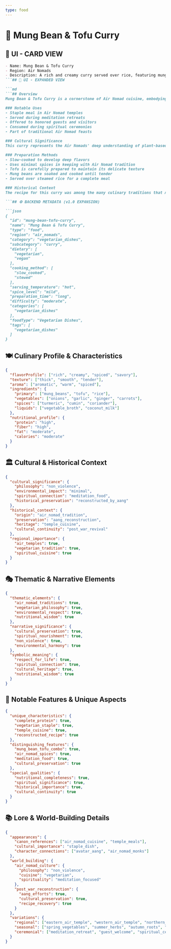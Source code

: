 ```yaml
---
type: food
---
```


# 🍛 Mung Bean & Tofu Curry

## 🎴 UI - CARD VIEW

```md
- Name: Mung Bean & Tofu Curry
- Region: Air Nomads
- Description: A rich and creamy curry served over rice, featuring mung beans and tofu in a flavorful vegetarian sauce.
```## 📖 UI - EXPANDED VIEW

```md
```## Overview
Mung Bean & Tofu Curry is a cornerstone of Air Nomad cuisine, embodying the nation's vegetarian philosophy and mastery of plant-based cooking. This rich and creamy curry combines protein-rich mung beans with delicate tofu in a flavorful sauce, served over a warm bed of rice. The dish represents the Air Nomads' commitment to non-violence and their sophisticated approach to vegetarian cuisine.

### Notable Uses
- Staple meal in Air Nomad temples
- Served during meditation retreats
- Offered to honored guests and visitors
- Consumed during spiritual ceremonies
- Part of traditional Air Nomad feasts

### Cultural Significance
This curry represents the Air Nomads' deep understanding of plant-based nutrition and their ability to create satisfying, protein-rich meals without animal products. The combination of mung beans and tofu provides complete protein, demonstrating the Air Nomads' nutritional wisdom and their respect for all living beings.

### Preparation Methods
- Slow-cooked to develop deep flavors
- Uses minimal spices in keeping with Air Nomad tradition
- Tofu is carefully prepared to maintain its delicate texture
- Mung beans are soaked and cooked until tender
- Served over steamed rice for a complete meal

### Historical Context
The recipe for this curry was among the many culinary traditions that Avatar Aang attempted to reconstruct after the Hundred Year War. While the original recipes were lost with the destruction of the Air Nomad civilization, Aang worked to preserve and revive these traditional dishes based on his memories and damaged scrolls found in the air temples.

```## ⚙️ BACKEND METADATA (v1.0 EXPANSION)

```json
{
  "id": "mung-bean-tofu-curry",
  "name": "Mung Bean & Tofu Curry",
  "type": "food",
  "region": "air_nomads",
  "category": "vegetarian_dishes",
  "subcategory": "curry",
  "dietary": [
    "vegetarian",
    "vegan"
  ],
  "cooking_method": [
    "slow_cooked",
    "stewed"
  ],
  "serving_temperature": "hot",
  "spice_level": "mild",
  "preparation_time": "long",
  "difficulty": "moderate",
  "categories": [
    "vegetarian_dishes"
  ],
  "foodType": "Vegetarian Dishes",
  "tags": [
    "vegetarian_dishes"
  ]
}
```

## 🍽️ Culinary Profile & Characteristics

```json
{
  "flavorProfile": ["rich", "creamy", "spiced", "savory"],
  "texture": ["thick", "smooth", "tender"],
  "aroma": ["aromatic", "warm", "spiced"],
  "ingredients": {
    "primary": ["mung_beans", "tofu", "rice"],
    "vegetables": ["onions", "garlic", "ginger", "carrots"],
    "spices": ["turmeric", "cumin", "coriander"],
    "liquids": ["vegetable_broth", "coconut_milk"]
  },
  "nutritional_profile": {
    "protein": "high",
    "fiber": "high",
    "fat": "moderate",
    "calories": "moderate"
  }
}
```

## 🏛️ Cultural & Historical Context

```json
{
  "cultural_significance": {
    "philosophy": "non_violence",
    "environmental_impact": "minimal",
    "spiritual_connection": "meditation_food",
    "historical_preservation": "reconstructed_by_aang"
  },
  "historical_context": {
    "origin": "air_nomad_tradition",
    "preservation": "aang_reconstruction",
    "heritage": "temple_cuisine",
    "cultural_continuity": "post_war_revival"
  },
  "regional_importance": {
    "air_temples": true,
    "vegetarian_tradition": true,
    "spiritual_cuisine": true
  }
}
```

## 🎭 Thematic & Narrative Elements

```json
{
  "thematic_elements": {
    "air_nomad_traditions": true,
    "vegetarian_philosophy": true,
    "environmental_respect": true,
    "nutritional_wisdom": true
  },
  "narrative_significance": {
    "cultural_preservation": true,
    "spiritual_nourishment": true,
    "non_violence": true,
    "environmental_harmony": true
  },
  "symbolic_meaning": {
    "respect_for_life": true,
    "spiritual_connection": true,
    "cultural_heritage": true,
    "nutritional_wisdom": true
  }
}
```

## 🌟 Notable Features & Unique Aspects

```json
{
  "unique_characteristics": {
    "complete_protein": true,
    "vegetarian_staple": true,
    "temple_cuisine": true,
    "reconstructed_recipe": true
  },
  "distinguishing_features": {
    "mung_bean_tofu_combo": true,
    "air_nomad_spices": true,
    "meditation_food": true,
    "cultural_preservation": true
  },
  "special_qualities": {
    "nutritional_completeness": true,
    "spiritual_significance": true,
    "historical_importance": true,
    "cultural_continuity": true
  }
}
```

## 📚 Lore & World-Building Details

```json
{
  "appearances": {
    "canon_references": ["air_nomad_cuisine", "temple_meals"],
    "cultural_importance": "staple_dish",
    "character_connections": ["avatar_aang", "air_nomad_monks"]
  },
  "world_building": {
    "air_nomad_culture": {
      "philosophy": "non_violence",
      "cuisine": "vegetarian",
      "spirituality": "meditation_focused"
    },
    "post_war_reconstruction": {
      "aang_efforts": true,
      "cultural_preservation": true,
      "recipe_recovery": true
    }
  },
  "variations": {
    "regional": ["eastern_air_temple", "western_air_temple", "northern_air_temple", "southern_air_temple"],
    "seasonal": ["spring_vegetables", "summer_herbs", "autumn_roots", "winter_preserved"],
    "ceremonial": ["meditation_retreat", "guest_welcome", "spiritual_celebration"]
  }
}
```
